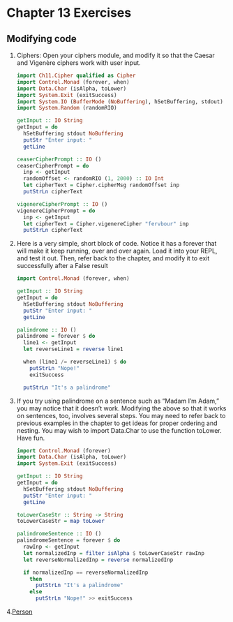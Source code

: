 # Chapter 13 Exercises

## Modifying code

1. Ciphers: Open your ciphers module, and modify it so that the Caesar and Vigenère ciphers work with user input.

    ```haskell
    import Ch11.Cipher qualified as Cipher
    import Control.Monad (forever, when)
    import Data.Char (isAlpha, toLower)
    import System.Exit (exitSuccess)
    import System.IO (BufferMode (NoBuffering), hSetBuffering, stdout)
    import System.Random (randomRIO)

    getInput :: IO String
    getInput = do
      hSetBuffering stdout NoBuffering
      putStr "Enter input: "
      getLine

    ceaserCipherPrompt :: IO ()
    ceaserCipherPrompt = do
      inp <- getInput
      randomOffset <- randomRIO (1, 2000) :: IO Int
      let cipherText = Cipher.cipherMsg randomOffset inp
      putStrLn cipherText

    vigenereCipherPrompt :: IO ()
    vigenereCipherPrompt = do
      inp <- getInput
      let cipherText = Cipher.vigenereCipher "fervbour" inp
      putStrLn cipherText
    ```

2. Here is a very simple, short block of code. Notice it has a forever that will make it keep running, over and over again. Load it into your REPL, and test it out. Then, refer back to the chapter, and modify it to exit successfully after a False result

    ```haskell
    import Control.Monad (forever, when)

    getInput :: IO String
    getInput = do
      hSetBuffering stdout NoBuffering
      putStr "Enter input: "
      getLine

    palindrome :: IO ()
    palindrome = forever $ do
      line1 <- getInput
      let reverseLine1 = reverse line1

      when (line1 /= reverseLine1) $ do
        putStrLn "Nope!"
        exitSuccess

      putStrLn "It's a palindrome"
    ```

3. If you try using palindrome on a sentence such as “Madam I’m Adam,” you may notice that it doesn’t work. Modifying the above so that it works on sentences, too, involves several steps. You may need to refer back to previous examples in the chapter to get ideas for proper ordering and nesting. You may wish to import Data.Char to use the function toLower. Have fun.

    ```haskell
    import Control.Monad (forever)
    import Data.Char (isAlpha, toLower)
    import System.Exit (exitSuccess)

    getInput :: IO String
    getInput = do
      hSetBuffering stdout NoBuffering
      putStr "Enter input: "
      getLine

    toLowerCaseStr :: String -> String
    toLowerCaseStr = map toLower

    palindromeSentence :: IO ()
    palindromeSentence = forever $ do
      rawInp <- getInput
      let normalizedInp = filter isAlpha $ toLowerCaseStr rawInp
      let reverseNormalizedInp = reverse normalizedInp

      if normalizedInp == reverseNormalizedInp
        then
          putStrLn "It's a palindrome"
        else
          putStrLn "Nope!" >> exitSuccess
    ```

4.[Person](Person.hs)
